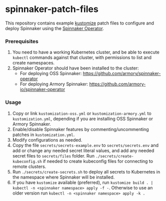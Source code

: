 # spinnaker-patch-files

This repository contains example [kustomize](https://kustomize.io) patch files to configure and deploy Spinnaker using the [Spinnaker Operator](https://github.com/armory/spinnaker-operator).

### Prerequisites

1. You need to have a working Kubernetes cluster, and be able to execute `kubectl` commands against that cluster, with permissions to list and create namespaces.
1. Spinnaker Operator should have been installed to the cluster:
   * For deploying OSS Spinnaker: https://github.com/armory/spinnaker-operator
   * For deploying Armory Spinnaker: https://github.com/armory-io/spinnaker-operator

### Usage

1. Copy or link `kustomization-oss.yml` or `kustomization-armory.yml` to `kustomization.yml`, depending if you are installing OSS Spinnaker or Armory Spinnaker.
1. Enable/disable Spinnaker features by commenting/uncommenting patches in `kustomization.yml`.
1. Modify configurations as needed.
1. Copy the file `secrets/secrets-example.env` to `secrets/secrets.env` and add or change any needed secret literal values, and add any needed secret files to `secrets/files` folder. Run `./secrets/create-kubeconfig.sh` if needed to create kubeconfig files for connecting to remote clusters.
1. Run `./secrets/create-secrets.sh` to deploy all secrets to Kubernetes in the namespace where Spinnaker will be installed.
1. If you have `kustomize` available (preferred), run `kustomize build . | kubectl -n <spinnaker namespace> apply -f -`. Otherwise to use an older version run `kubectl -n <spinnaker namespace> apply -k .`
